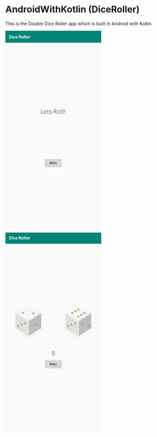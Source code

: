 # AndroidWithKotlin (DiceRoller)
This is the Double Dice Roller app which is built in Android with Kotlin.

<img src = "images/ss1.jpg" width = "300">
<img src = "images/ss2.jpg" width = "300">
